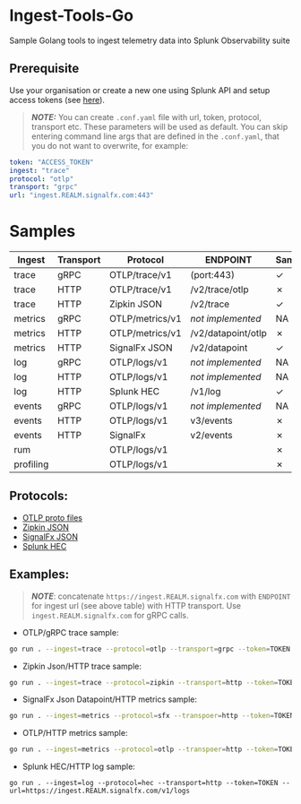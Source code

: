 # Ingest-Tools-Go
Sample Golang tools to ingest telemetry data into Splunk Observability suite

## Prerequisite
Use your organisation or create a new one using Splunk API and setup access tokens (see [here](https://github.com/LukaszSwolkien/ingest-tools)).

> **_NOTE:_**
You can create `.conf.yaml` file with url, token, protocol, transport etc. These parameters will be used as default. You can skip entering command line args that are defined in the `.conf.yaml`, that you do not want to overwrite, for example: 
```yaml
token: "ACCESS_TOKEN"
ingest: "trace"
protocol: "otlp"
transport: "grpc"
url: "ingest.REALM.signalfx.com:443"
```

# Samples

|Ingest    | Transport | Protocol        | ENDPOINT           | Sample  |
|----------|-----------|-----------------|--------------------|---------|
|trace     |   gRPC    | OTLP/trace/v1   | (port:443)         | &check; |
|trace     |   HTTP    | OTLP/trace/v1   | /v2/trace/otlp     | &cross; |
|trace     |   HTTP    | Zipkin JSON     | /v2/trace          | &check; |
|metrics   |   gRPC    | OTLP/metrics/v1 | _not implemented_  |  NA     |
|metrics   |   HTTP    | OTLP/metrics/v1 | /v2/datapoint/otlp | &cross; |
|metrics   |   HTTP    | SignalFx JSON   | /v2/datapoint      | &check; |
|log       |   gRPC    | OTLP/logs/v1    | _not implemented_  |  NA     |
|log       |   HTTP    | OTLP/logs/v1    | _not implemented_  |  NA     |
|log       |   HTTP    | Splunk HEC      | /v1/log            | &check; |
|events    |   gRPC    | OTLP/logs/v1    | _not implemented_  | NA      |
|events    |   HTTP    | OTLP/logs/v1    | v3/events          | &cross; |
|events    |   HTTP    | SignalFx        | v2/events          | &cross; |
|rum       |           | OTLP/logs/v1    |                    | &cross; |
|profiling |           | OTLP/logs/v1    |                    | &cross; |

## Protocols:

* [OTLP proto files](https://github.com/open-telemetry/opentelemetry-proto/tree/main/opentelemetry/proto) 
* [Zipkin JSON](https://zipkin.io/pages/data_model.html)
* [SignalFx JSON](https://dev.splunk.com/observability/reference/api/ingest_data/latest#endpoint-send-metrics)
* [Splunk HEC](https://docs.splunk.com/Documentation/Splunk/latest/Data/FormatEventsforHTTPEventCollector)

## Examples:

> **_NOTE_**: concatenate `https://ingest.REALM.signalfx.com` with `ENDPOINT` for ingest url (see above table) with HTTP transport. Use `ingest.REALM.signalfx.com` for gRPC calls.

* OTLP/gRPC trace sample:
```bash
go run . --ingest=trace --protocol=otlp --transport=grpc --token=TOKEN --url=ingest.REALM.signalfx.com:443
```

* Zipkin Json/HTTP trace sample:
```bash
go run . --ingest=trace --protocol=zipkin --transport=http --token=TOKEN --url=https://ingest.REALM.signalfx.com/v2/trace
```

* SignalFx Json Datapoint/HTTP metrics sample:
```bash
go run . --ingest=metrics --protocol=sfx --transpoer=http --token=TOKEN --url=https://ingest.REALM.signalfx.com/v2/datapoint
```

* OTLP/HTTP metrics sample:
```bash
go run . --ingest=metrics --protocol=otlp --transpoer=http --token=TOKEN --url=https://ingest.REALM.signalfx.com/v2/datapoint/otlp
```

* Splunk HEC/HTTP log sample:
```
go run . --ingest=log --protocol=hec --transport=http --token=TOKEN --url=https://ingest.REALM.signalfx.com/v1/logs
```